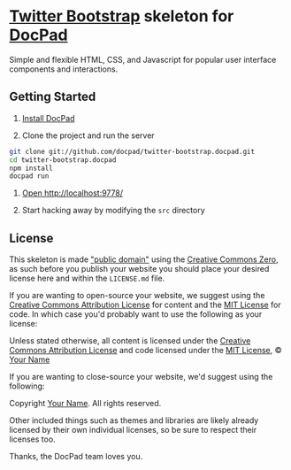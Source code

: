 # [Twitter Bootstrap](http://twitter.github.com/bootstrap/) skeleton for [DocPad](https://github.com/bevry/docpad)
Simple and flexible HTML, CSS, and Javascript for popular user interface components and interactions.


## Getting Started

1. [Install DocPad](https://github.com/bevry/docpad)

1. Clone the project and run the server

  ``` bash
  git clone git://github.com/docpad/twitter-bootstrap.docpad.git
  cd twitter-bootstrap.docpad
  npm install
  docpad run
  ```

1. [Open http://localhost:9778/](http://localhost:9778/)

1. Start hacking away by modifying the `src` directory


## License

This skeleton is made ["public domain"](http://en.wikipedia.org/wiki/Public_domain) using the [Creative Commons Zero](http://creativecommons.org/publicdomain/zero/1.0/), as such before you publish your website you should place your desired license here and within the `LICENSE.md` file.

If you are wanting to open-source your website, we suggest using the [Creative Commons Attribution License](http://creativecommons.org/licenses/by/3.0/) for content and the [MIT License](http://creativecommons.org/licenses/MIT/) for code. In which case you'd probably want to use the following as your license:

  Unless stated otherwise, all content is licensed under the [Creative Commons Attribution License](http://creativecommons.org/licenses/by/3.0/) and code licensed under the [MIT License](http://creativecommons.org/licenses/MIT/), © [Your Name](http://your.website)

If you are wanting to close-source your website, we'd suggest using the following:

  Copyright [Your Name](http://your.website). All rights reserved.

Other included things such as themes and libraries are likely already licensed by their own individual licenses, so be sure to respect their licenses too.

Thanks, the DocPad team loves you.
